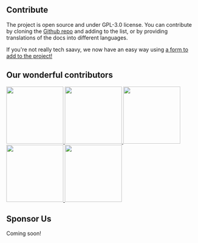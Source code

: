 ## Contribute

The project is open source and under GPL-3.0 license. You can contribute by cloning the [Github repo](https://github.com/CSumm/helpmepoc) and adding to the list, or by providing translations of the docs into different languages.

If you're not really tech saavy, we now have an easy way using <a href="https://gallant-ride-34b413.netlify.app/admin">a form to add to the project!</a>

## Our wonderful contributors
<a href="https://www.github.com/csumm"> <img width="150px" height="150px" src="/images/carlgithub.png"> </a>
<a href="https://github.com/calba5141114"> <img width="150px" height="150px" src="/images/carlosalba.jpeg"> </a>
<a href="https://github.com/natolcese"> <img width="150px" height="150px" src="/images/natalie_o.png"> </a>
<a href="https://github.com/marikonda"> <img width="150px" height="150px" src="/images/marikko.png"> </a>
<a href="https://github.com/XsongyangX"> <img width="150px" height="150px" src="https://avatars.githubusercontent.com/u/10444460?v=4"> </a>

## Sponsor Us
Coming soon!
